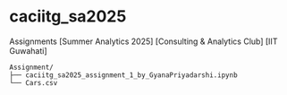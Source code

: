 # caciitg_sa2025
Assignments [Summer Analytics 2025] [Consulting &amp; Analytics Club] [IIT Guwahati]

```
Assignment/
├── caciitg_sa2025_assignment_1_by_GyanaPriyadarshi.ipynb
└── Cars.csv
```
